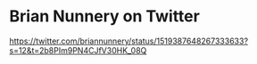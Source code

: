 <div><h1>Brian Nunnery on Twitter</h1></div>
<div><a href=https://twitter.com/briannunnery/status/1519387648267333633?s=12&t=2b8PIm9PN4CJfV30HK_08Q>https://twitter.com/briannunnery/status/1519387648267333633?s=12&t=2b8PIm9PN4CJfV30HK_08Q</a><br></div>

